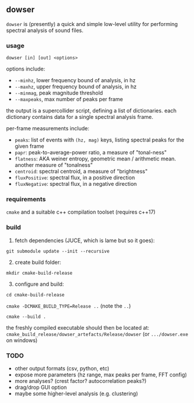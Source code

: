 ## dowser

`dowser` is (presently) a quick and simple low-level utility for performing spectral analysis of sound files.

### usage

`dowser [in] [out] <options>`

options include:

- `--minhz`, lower frequency bound of analysis, in hz
- `--maxhz`, upper frequency bound of analysis, in hz
- `--minmag`, peak magnitude threshold
- `--maxpeaks`, max number of peaks per frame

the output is a supercollider script, defining a list of dictionaries. each dictionary contains data for a single spectral analysis frame.

per-frame measurements include:

- `peaks`: list of events with `(hz, mag)` keys, listing spectral peaks for the given frame
- `papr`: peak-to-average-power ratio, a measure of "tonal-ness"
- `flatness`: AKA weiner entropy, geometric mean / arithmetic mean. another measure of "tonalness"
- `centroid`: spectral centroid, a measure of "brightness"
- `fluxPositive`: spectral flux, in a positive direction
- `fluxNegative`: spectral flux, in a negative direction

### requirements

`cmake` and a suitable c++ compilation toolset (requires c++17)

### build

1. fetch dependencies (JUCE, which is lame but so it goes):

`git submodule update --init --recursive`

2. create build folder:

`mkdir cmake-build-release`

3. configure and build:

`cd cmake-build-release`

`cmake -DCMAKE_BUILD_TYPE=Release ..` (note the `..`)

`cmake --build .`

the freshly compiled executable should then be located at:
`cmake_build_release/dowser_artefacts/Release/dowser` 
(or `.../dowser.exe` on windows)

### TODO

- other output formats (csv, python, etc)
- expose more parameters (hz range, max peaks per frame, FFT config)
- more analyses? (crest factor? autocorrelation peaks?)
- drag/drop GUI option
- maybe some higher-level analysis (e.g. clustering)
